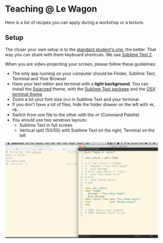 # Teaching @ Le Wagon

Here is a list of recipes you can apply during a workshop or a lecture.

## Setup

The closer your own setup is to the [standard student's one](https://github.com/lewagon/setup),
the better. That way you can share with them keyboard shortcuts. We use [Sublime Text 2](https://github.com/lewagon/setup).

When you are video-projecting your screen, please follow these guidelines:

- The only app running on your computer should be Finder, Sublime Text, Terminal and Your Browser
- Have your text editor and terminal with a **light background**. You can install the [Solarized](http://ethanschoonover.com/solarized) theme, with the [Sublime Text package](https://github.com/braver/Solarized) and the [OSX terminal theme](https://github.com/tomislav/osx-terminal.app-colors-solarized)
- Zoom a lot your font size (`⌘=`) in Sublime Text and your terminal.
- If you don't have a lot of files, hide the folder drawer on the left with `⌘K, ⌘B`.
- Switch from one file to the other with the `⌘P` (Command Palette)
- You should use two windows layouts:
  - Sublime Text in full screen
  - Vertical split (50/50) with Sublime Text on the right, Terminal on the left

![Split Layout](img/split_layout.png)
